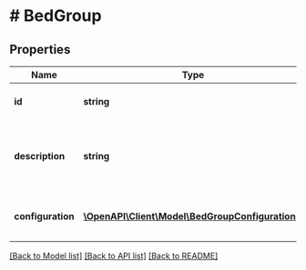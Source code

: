 # # BedGroup

## Properties

Name | Type | Description | Notes
------------ | ------------- | ------------- | -------------
**id** | **string** | Unique identifier for a bed group. | [optional]
**description** | **string** | This is a display ready description of a bed configuration for this room. | [optional]
**configuration** | [**\OpenAPI\Client\Model\BedGroupConfiguration[]**](BedGroupConfiguration.md) | An array of bed configurations for this room. | [optional]

[[Back to Model list]](../../README.md#models) [[Back to API list]](../../README.md#endpoints) [[Back to README]](../../README.md)
